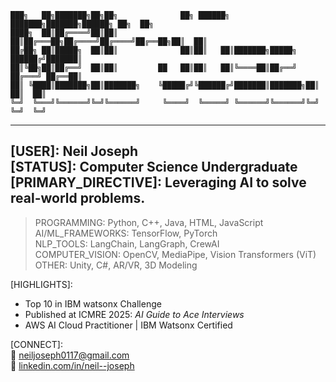 ```
███╗   ██╗███████╗██╗██╗              ██╗ ██████╗ ███████╗███████╗██████╗ ██╗  ██╗
████╗  ██║██╔════╝██║██║              ██║██╔═══██╗██╔════╝██╔════╝██╔══██╗██║  ██║
██╔██╗ ██║█████╗  ██║██║              ██║██║   ██║███████╗█████╗  ██████╔╝███████║
██║╚██╗██║██╔══╝  ██║██║         ██   ██║██║   ██║╚════██║██╔══╝  ██╔═══╝ ██╔══██║
██║ ╚████║███████╗██║███████╗    ╚█████╔╝╚██████╔╝███████║███████╗██║     ██║  ██║
╚═╝  ╚═══╝╚══════╝╚═╝╚══════╝     ╚════╝  ╚═════╝ ╚══════╝╚══════╝╚═╝     ╚═╝  ╚═╝
```                                                                             


-----------------------------------------------------------------  
[USER]: Neil Joseph  
[STATUS]: Computer Science Undergraduate  
[PRIMARY_DIRECTIVE]: Leveraging AI to solve real-world problems.  
-----------------------------------------------------------------  

[LOADED_MODULES]: SKILLS  

> PROGRAMMING: Python, C++, Java, HTML, JavaScript  
> AI/ML_FRAMEWORKS: TensorFlow, PyTorch  
> NLP_TOOLS: LangChain, LangGraph, CrewAI  
> COMPUTER_VISION: OpenCV, MediaPipe, Vision Transformers (ViT)  
> OTHER: Unity, C#, AR/VR, 3D Modeling  

[HIGHLIGHTS]:  
- Top 10 in IBM watsonx Challenge  
- Published at ICMRE 2025: *AI Guide to Ace Interviews*  
- AWS AI Cloud Practitioner | IBM Watsonx Certified  

[CONNECT]:  
📧 neiljoseph0117@gmail.com  
🔗 [linkedin.com/in/neil--joseph](https://linkedin.com/in/neil--joseph)  


